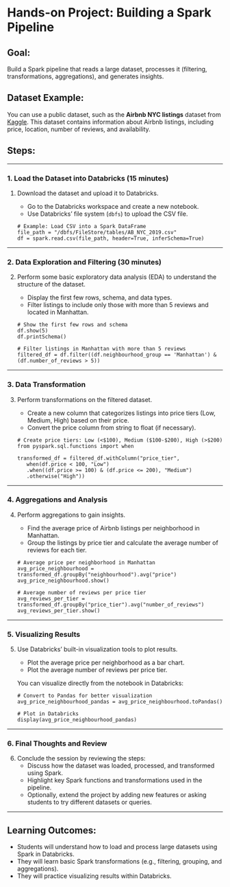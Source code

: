 
# Hands-on Project: Building a Spark Pipeline

## Goal:
Build a Spark pipeline that reads a large dataset, processes it (filtering, transformations, aggregations), and generates insights.

## Dataset Example: 
You can use a public dataset, such as the **Airbnb NYC listings** dataset from [Kaggle](https://www.kaggle.com/dgomonov/new-york-city-airbnb-open-data). This dataset contains information about Airbnb listings, including price, location, number of reviews, and availability.

## Steps:

---

### 1. Load the Dataset into Databricks (15 minutes)

1. Download the dataset and upload it to Databricks.
   - Go to the Databricks workspace and create a new notebook.
   - Use Databricks’ file system (`dbfs`) to upload the CSV file.

   ```
   # Example: Load CSV into a Spark DataFrame
   file_path = "/dbfs/FileStore/tables/AB_NYC_2019.csv"
   df = spark.read.csv(file_path, header=True, inferSchema=True)
   ```

---

### 2. Data Exploration and Filtering (30 minutes)

2. Perform some basic exploratory data analysis (EDA) to understand the structure of the dataset.
   - Display the first few rows, schema, and data types.
   - Filter listings to include only those with more than 5 reviews and located in Manhattan.

   ```
   # Show the first few rows and schema
   df.show(5)
   df.printSchema()

   # Filter listings in Manhattan with more than 5 reviews
   filtered_df = df.filter((df.neighbourhood_group == 'Manhattan') & (df.number_of_reviews > 5))
   ```

---

### 3. Data Transformation

3. Perform transformations on the filtered dataset.
   - Create a new column that categorizes listings into price tiers (Low, Medium, High) based on their price.
   - Convert the price column from string to float (if necessary).

   ```
   # Create price tiers: Low (<$100), Medium ($100-$200), High (>$200)
   from pyspark.sql.functions import when

   transformed_df = filtered_df.withColumn("price_tier", 
      when(df.price < 100, "Low")
      .when((df.price >= 100) & (df.price <= 200), "Medium")
      .otherwise("High"))
   ```

---

### 4. Aggregations and Analysis

4. Perform aggregations to gain insights.
   - Find the average price of Airbnb listings per neighborhood in Manhattan.
   - Group the listings by price tier and calculate the average number of reviews for each tier.

   ```
   # Average price per neighborhood in Manhattan
   avg_price_neighbourhood = transformed_df.groupBy("neighbourhood").avg("price")
   avg_price_neighbourhood.show()

   # Average number of reviews per price tier
   avg_reviews_per_tier = transformed_df.groupBy("price_tier").avg("number_of_reviews")
   avg_reviews_per_tier.show()
   ```

---

### 5. Visualizing Results

5. Use Databricks’ built-in visualization tools to plot results.
   - Plot the average price per neighborhood as a bar chart.
   - Plot the average number of reviews per price tier.

   You can visualize directly from the notebook in Databricks:

   ```
   # Convert to Pandas for better visualization
   avg_price_neighbourhood_pandas = avg_price_neighbourhood.toPandas()

   # Plot in Databricks
   display(avg_price_neighbourhood_pandas)
   ```

---

### 6. Final Thoughts and Review

6. Conclude the session by reviewing the steps:
   - Discuss how the dataset was loaded, processed, and transformed using Spark.
   - Highlight key Spark functions and transformations used in the pipeline.
   - Optionally, extend the project by adding new features or asking students to try different datasets or queries.

---

## Learning Outcomes:
- Students will understand how to load and process large datasets using Spark in Databricks.
- They will learn basic Spark transformations (e.g., filtering, grouping, and aggregations).
- They will practice visualizing results within Databricks.
